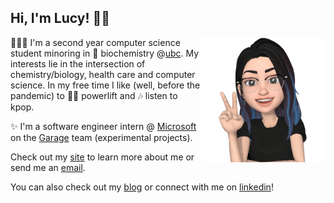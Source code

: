 <h2>Hi, I'm Lucy! 👋🏻</h2>
<img align='right' src="new-emoji-bg.png" alt="Lucy's Avatar" width="200" height="200" />

👩🏻‍💻 I'm a second year computer science student minoring in 🧬 biochemistry @[ubc](https://ubc.ca). My interests lie in the intersection of chemistry/biology, health care and computer science. In my free time I like (well, before the pandemic) to 🏋️‍♀️ powerlift and 🎶 listen to kpop. 

✨ I'm a software engineer intern @ [Microsoft](https://www.microsoft.com) on the [Garage](https://www.microsoft.com/en-us/garage/) team (experimental projects).

Check out my [site](http://lhao03.github.io/) to learn more about me or send me an [email](mailto:hao.lucyy@gmail.com).

You can also check out my [blog](https://lhao03.github.io/blog/) or connect with me on [linkedin](https://linkedin.com/in/lucy-hao)!
